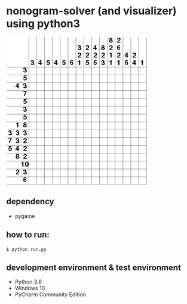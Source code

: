 # nonogram-solver (and visualizer) using python3 

![Image of Yaktocat](duck.gif)

## dependency
* pygame

## how to run:
```
$ python run.py
```

## development environment & test environment
* Python 3.6
* Windows 10
* PyCharm Community Edition